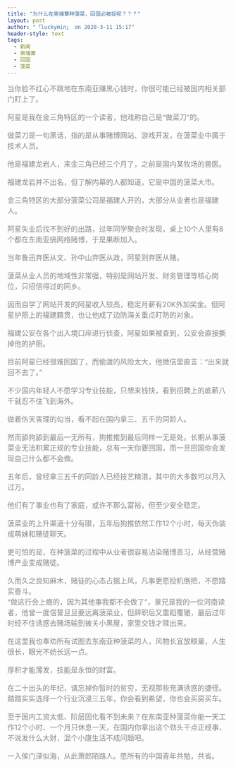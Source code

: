 ```yaml
---
title: "为什么在柬埔寨种菠菜，回国必被捉呢？？？"
layout: post
author: "「luckymin」 on 2020-3-11 15:17"
header-style: text
tags:
  - 新闻
  - 柬埔寨
  - 回国
  - 菠菜
---
```


<head></head>
<body>
 <font color="#878787"><font face="Tahoma, &amp;quot"><font style="font-size:16px">当你脸不红心不跳地在东南亚赚黑心钱时，你很可能已经被国内相关部门盯上了。</font></font></font>
 <br> 
 <br> 
 <font color="#878787"><font face="Tahoma, &amp;quot"><font style="font-size:16px">阿星是我在金三角特区的一个读者，他戏称自己是“做菜刀”的。</font></font></font>
 <br> 
 <br> 
 <font color="#878787"><font face="Tahoma, &amp;quot"><font style="font-size:16px">做菜刀是一句黑话，指的是从事赌博网站、游戏开发，在菠菜业中属于技术人员。</font></font></font>
 <br> 
 <br> 
 <font color="#878787"><font face="Tahoma, &amp;quot"><font style="font-size:16px">他是福建龙岩人，来金三角已经三个月了，之前是国内某牧场的兽医。</font></font></font>
 <br> 
 <br> 
 <font color="#878787"><font face="Tahoma, &amp;quot"><font style="font-size:16px">福建龙岩并不出名，但了解内幕的人都知道，它是中国的菠菜大市。</font></font></font>
 <br> 
 <br> 
 <font color="#878787"><font face="Tahoma, &amp;quot"><font style="font-size:16px">金三角特区的大部分菠菜公司是福建人开的，大部分从业者也是福建人。</font></font></font>
 <br> 
 <br> 
 <font color="#878787"><font face="Tahoma, &amp;quot"><font style="font-size:16px">阿星失业后找不到好的出路，过年同学聚会时发现，桌上10个人里有8个都在东南亚搞网络赌博，于是果断加入。</font></font></font>
 <br> 
 <br> 
 <font color="#878787"><font face="Tahoma, &amp;quot"><font style="font-size:16px">当年鲁迅弃医从文、孙中山弃医从政，阿星则弃医从赌。</font></font></font>
 <br> 
 <br> 
 <font color="#878787"><font face="Tahoma, &amp;quot"><font style="font-size:16px">菠菜从业人员的地域性非常强，特别是网站开发、财务管理等核心岗位，只招信得过的同乡。</font></font></font>
 <br> 
 <br> 
 <font color="#878787"><font face="Tahoma, &amp;quot"><font style="font-size:16px">因而自学了网站开发的阿星收入较高，稳定月薪有20K外加奖金。但阿星护照上的福建籍贯，也让他成了边防海关重点盯防的对象。</font></font></font>
 <br> 
 <br> 
 <font color="#878787"><font face="Tahoma, &amp;quot"><font style="font-size:16px">福建公安在各个出入境口岸进行侦查，阿星如果被查到，公安会直接撕掉他的护照。</font></font></font>
 <br> 
 <br> 
 <font color="#878787"><font face="Tahoma, &amp;quot"><font style="font-size:16px">目前阿星已经很难回国了，而偷渡的风险太大，他微信里直言：“出来就回不去了。”</font></font></font>
 <br> 
 <br> 
 <font color="#878787"><font face="Tahoma, &amp;quot"><font style="font-size:16px">不少国内年轻人不愿学习专业技能，只想来钱快，看到招聘上的底薪八千就忍不住飞到海外。</font></font></font>
 <br> 
 <br> 
 <font color="#878787"><font face="Tahoma, &amp;quot"><font style="font-size:16px">做着伤天害理的勾当，看不起在国内拿三、五千的同龄人。</font></font></font>
 <br> 
 <br> 
 <font color="#878787"><font face="Tahoma, &amp;quot"><font style="font-size:16px">然而舔狗舔到最后一无所有，狗推推到最后同样一无是处。长期从事菠菜业无法积累正规的专业技能，总有一天你要回国，而一旦回国你会发现自己什么都不会做。</font></font></font>
 <br> 
 <br> 
 <font color="#878787"><font face="Tahoma, &amp;quot"><font style="font-size:16px">五年后，曾经拿三五千的同龄人已经技艺精湛，其中的大多数可以月入过万。</font></font></font>
 <br> 
 <br> 
 <font color="#878787"><font face="Tahoma, &amp;quot"><font style="font-size:16px">他们有了事业也有了家庭，或许不那么富裕，但至少安全稳定。</font></font></font>
 <br> 
 <br> 
 <font color="#878787"><font face="Tahoma, &amp;quot"><font style="font-size:16px">菠菜业的上升渠道十分有限，五年后狗推依然工作12个小时，每天伪装成萌妹和赌徒聊天。</font></font></font>
 <br> 
 <br> 
 <font color="#878787"><font face="Tahoma, &amp;quot"><font style="font-size:16px">更可怕的是，在种菠菜的过程中从业者很容易沾染赌博恶习，从经营赌博产业变成赌徒。</font></font></font>
 <br> 
 <br> 
 <font color="#878787"><font face="Tahoma, &amp;quot"><font style="font-size:16px">久而久之良知麻木，赌徒的心态占据上风，凡事更愿投机倒把，不愿踏实奋斗。</font></font></font>
 <br> 
 <font color="#878787"><font face="Tahoma, &amp;quot"><font style="font-size:16px">“做这行会上瘾的，因为其他事我都不会做了”，景兄是我的一位河南读者，他曾一度信誓旦旦要远离菠菜业，但辞职后又重蹈覆辙，最后过年时经不住诱惑去赌场输到被关小黑屋，家里交钱才赎出来。</font></font></font>
 <br> 
 <br> 
 <font color="#878787"><font face="Tahoma, &amp;quot"><font style="font-size:16px">在这里我也奉劝所有试图去东南亚种菠菜的人，风物长宜放眼量，人生很长，眼光不妨长远一点。</font></font></font>
 <br> 
 <br> 
 <font color="#878787"><font face="Tahoma, &amp;quot"><font style="font-size:16px">厚积才能薄发，技能是永恒的财富。</font></font></font>
 <br> 
 <br> 
 <font color="#878787"><font face="Tahoma, &amp;quot"><font style="font-size:16px">在二十出头的年纪，请忘掉你暂时的贫穷，无视那些充满诱惑的捷径。踏踏实实选择一个行业沉浸三五年，你会看到希望，你也会买房买车。</font></font></font>
 <br> 
 <br> 
 <font color="#878787"><font face="Tahoma, &amp;quot"><font style="font-size:16px">至于国内工资太低、阶层固化看不到未来？在东南亚种菠菜你能一天工作12个小时、一个月只休息一天，在国内你拿出这个劲头干点正经事，不说发什么大财，混个小康生活不成问题吧。</font></font></font>
 <br> 
 <br> 
 <font color="#878787"><font face="Tahoma, &amp;quot"><font style="font-size:16px">一入侯门深似海，从此萧郎陌路人。愿所有的中国青年共勉，共省。</font></font></font>
 <br>
</body>


